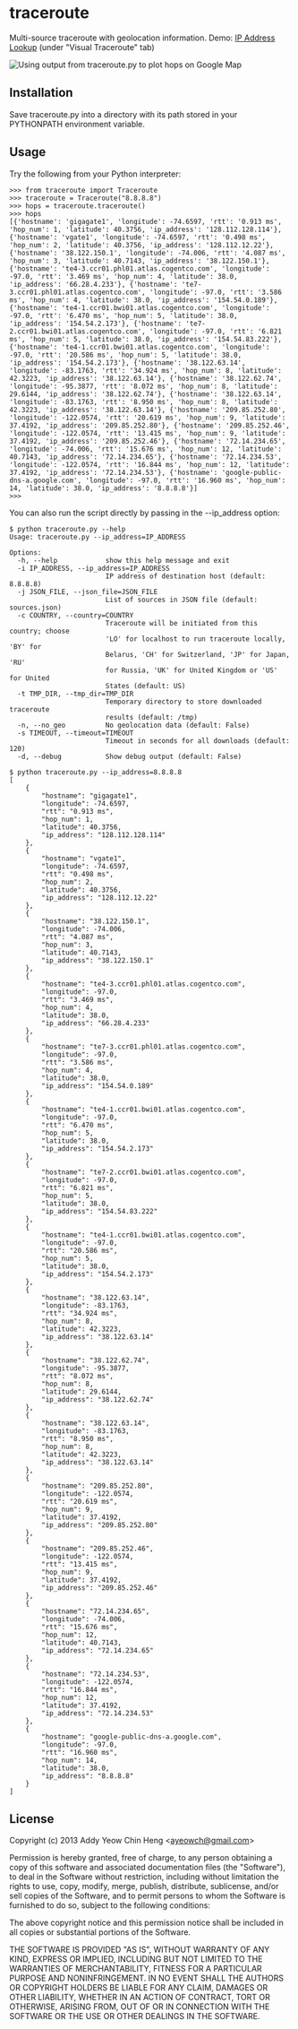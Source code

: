 # traceroute
Multi-source traceroute with geolocation information. Demo: [IP Address Lookup](http://dazzlepod.com/ip/) (under "Visual Traceroute" tab)

![Using output from traceroute.py to plot hops on Google Map](https://raw.github.com/ayeowch/traceroute/master/screenshot.png)

## Installation

Save traceroute.py into a directory with its path stored in your PYTHONPATH environment variable.

## Usage

Try the following from your Python interpreter:

    >>> from traceroute import Traceroute
    >>> traceroute = Traceroute("8.8.8.8")
    >>> hops = traceroute.traceroute()
    >>> hops
    [{'hostname': 'gigagate1', 'longitude': -74.6597, 'rtt': '0.913 ms', 'hop_num': 1, 'latitude': 40.3756, 'ip_address': '128.112.128.114'}, {'hostname': 'vgate1', 'longitude': -74.6597, 'rtt': '0.498 ms', 'hop_num': 2, 'latitude': 40.3756, 'ip_address': '128.112.12.22'}, {'hostname': '38.122.150.1', 'longitude': -74.006, 'rtt': '4.087 ms', 'hop_num': 3, 'latitude': 40.7143, 'ip_address': '38.122.150.1'}, {'hostname': 'te4-3.ccr01.phl01.atlas.cogentco.com', 'longitude': -97.0, 'rtt': '3.469 ms', 'hop_num': 4, 'latitude': 38.0, 'ip_address': '66.28.4.233'}, {'hostname': 'te7-3.ccr01.phl01.atlas.cogentco.com', 'longitude': -97.0, 'rtt': '3.586 ms', 'hop_num': 4, 'latitude': 38.0, 'ip_address': '154.54.0.189'}, {'hostname': 'te4-1.ccr01.bwi01.atlas.cogentco.com', 'longitude': -97.0, 'rtt': '6.470 ms', 'hop_num': 5, 'latitude': 38.0, 'ip_address': '154.54.2.173'}, {'hostname': 'te7-2.ccr01.bwi01.atlas.cogentco.com', 'longitude': -97.0, 'rtt': '6.821 ms', 'hop_num': 5, 'latitude': 38.0, 'ip_address': '154.54.83.222'}, {'hostname': 'te4-1.ccr01.bwi01.atlas.cogentco.com', 'longitude': -97.0, 'rtt': '20.586 ms', 'hop_num': 5, 'latitude': 38.0, 'ip_address': '154.54.2.173'}, {'hostname': '38.122.63.14', 'longitude': -83.1763, 'rtt': '34.924 ms', 'hop_num': 8, 'latitude': 42.3223, 'ip_address': '38.122.63.14'}, {'hostname': '38.122.62.74', 'longitude': -95.3877, 'rtt': '8.072 ms', 'hop_num': 8, 'latitude': 29.6144, 'ip_address': '38.122.62.74'}, {'hostname': '38.122.63.14', 'longitude': -83.1763, 'rtt': '8.950 ms', 'hop_num': 8, 'latitude': 42.3223, 'ip_address': '38.122.63.14'}, {'hostname': '209.85.252.80', 'longitude': -122.0574, 'rtt': '20.619 ms', 'hop_num': 9, 'latitude': 37.4192, 'ip_address': '209.85.252.80'}, {'hostname': '209.85.252.46', 'longitude': -122.0574, 'rtt': '13.415 ms', 'hop_num': 9, 'latitude': 37.4192, 'ip_address': '209.85.252.46'}, {'hostname': '72.14.234.65', 'longitude': -74.006, 'rtt': '15.676 ms', 'hop_num': 12, 'latitude': 40.7143, 'ip_address': '72.14.234.65'}, {'hostname': '72.14.234.53', 'longitude': -122.0574, 'rtt': '16.844 ms', 'hop_num': 12, 'latitude': 37.4192, 'ip_address': '72.14.234.53'}, {'hostname': 'google-public-dns-a.google.com', 'longitude': -97.0, 'rtt': '16.960 ms', 'hop_num': 14, 'latitude': 38.0, 'ip_address': '8.8.8.8'}]
    >>>

You can also run the script directly by passing in the --ip_address option:

    $ python traceroute.py --help
    Usage: traceroute.py --ip_address=IP_ADDRESS

    Options:
      -h, --help            show this help message and exit
      -i IP_ADDRESS, --ip_address=IP_ADDRESS
                            IP address of destination host (default: 8.8.8.8)
      -j JSON_FILE, --json_file=JSON_FILE
                            List of sources in JSON file (default: sources.json)
      -c COUNTRY, --country=COUNTRY
                            Traceroute will be initiated from this country; choose
                            'LO' for localhost to run traceroute locally, 'BY' for
                            Belarus, 'CH' for Switzerland, 'JP' for Japan, 'RU'
                            for Russia, 'UK' for United Kingdom or 'US' for United
                            States (default: US)
      -t TMP_DIR, --tmp_dir=TMP_DIR
                            Temporary directory to store downloaded traceroute
                            results (default: /tmp)
      -n, --no_geo          No geolocation data (default: False)
      -s TIMEOUT, --timeout=TIMEOUT
                            Timeout in seconds for all downloads (default: 120)
      -d, --debug           Show debug output (default: False)

    $ python traceroute.py --ip_address=8.8.8.8
    [
        {
            "hostname": "gigagate1",
            "longitude": -74.6597,
            "rtt": "0.913 ms",
            "hop_num": 1,
            "latitude": 40.3756,
            "ip_address": "128.112.128.114"
        },
        {
            "hostname": "vgate1",
            "longitude": -74.6597,
            "rtt": "0.498 ms",
            "hop_num": 2,
            "latitude": 40.3756,
            "ip_address": "128.112.12.22"
        },
        {
            "hostname": "38.122.150.1",
            "longitude": -74.006,
            "rtt": "4.087 ms",
            "hop_num": 3,
            "latitude": 40.7143,
            "ip_address": "38.122.150.1"
        },
        {
            "hostname": "te4-3.ccr01.phl01.atlas.cogentco.com",
            "longitude": -97.0,
            "rtt": "3.469 ms",
            "hop_num": 4,
            "latitude": 38.0,
            "ip_address": "66.28.4.233"
        },
        {
            "hostname": "te7-3.ccr01.phl01.atlas.cogentco.com",
            "longitude": -97.0,
            "rtt": "3.586 ms",
            "hop_num": 4,
            "latitude": 38.0,
            "ip_address": "154.54.0.189"
        },
        {
            "hostname": "te4-1.ccr01.bwi01.atlas.cogentco.com",
            "longitude": -97.0,
            "rtt": "6.470 ms",
            "hop_num": 5,
            "latitude": 38.0,
            "ip_address": "154.54.2.173"
        },
        {
            "hostname": "te7-2.ccr01.bwi01.atlas.cogentco.com",
            "longitude": -97.0,
            "rtt": "6.821 ms",
            "hop_num": 5,
            "latitude": 38.0,
            "ip_address": "154.54.83.222"
        },
        {
            "hostname": "te4-1.ccr01.bwi01.atlas.cogentco.com",
            "longitude": -97.0,
            "rtt": "20.586 ms",
            "hop_num": 5,
            "latitude": 38.0,
            "ip_address": "154.54.2.173"
        },
        {
            "hostname": "38.122.63.14",
            "longitude": -83.1763,
            "rtt": "34.924 ms",
            "hop_num": 8,
            "latitude": 42.3223,
            "ip_address": "38.122.63.14"
        },
        {
            "hostname": "38.122.62.74",
            "longitude": -95.3877,
            "rtt": "8.072 ms",
            "hop_num": 8,
            "latitude": 29.6144,
            "ip_address": "38.122.62.74"
        },
        {
            "hostname": "38.122.63.14",
            "longitude": -83.1763,
            "rtt": "8.950 ms",
            "hop_num": 8,
            "latitude": 42.3223,
            "ip_address": "38.122.63.14"
        },
        {
            "hostname": "209.85.252.80",
            "longitude": -122.0574,
            "rtt": "20.619 ms",
            "hop_num": 9,
            "latitude": 37.4192,
            "ip_address": "209.85.252.80"
        },
        {
            "hostname": "209.85.252.46",
            "longitude": -122.0574,
            "rtt": "13.415 ms",
            "hop_num": 9,
            "latitude": 37.4192,
            "ip_address": "209.85.252.46"
        },
        {
            "hostname": "72.14.234.65",
            "longitude": -74.006,
            "rtt": "15.676 ms",
            "hop_num": 12,
            "latitude": 40.7143,
            "ip_address": "72.14.234.65"
        },
        {
            "hostname": "72.14.234.53",
            "longitude": -122.0574,
            "rtt": "16.844 ms",
            "hop_num": 12,
            "latitude": 37.4192,
            "ip_address": "72.14.234.53"
        },
        {
            "hostname": "google-public-dns-a.google.com",
            "longitude": -97.0,
            "rtt": "16.960 ms",
            "hop_num": 14,
            "latitude": 38.0,
            "ip_address": "8.8.8.8"
        }
    ]

## License
Copyright (c) 2013 Addy Yeow Chin Heng &lt;ayeowch@gmail.com&gt;

Permission is hereby granted, free of charge, to any person obtaining a copy of this software and associated documentation files (the "Software"), to deal in the Software without restriction, including without limitation the rights to use, copy, modify, merge, publish, distribute, sublicense, and/or sell copies of the Software, and to permit persons to whom the Software is furnished to do so, subject to the following conditions:

The above copyright notice and this permission notice shall be included in all copies or substantial portions of the Software.

THE SOFTWARE IS PROVIDED "AS IS", WITHOUT WARRANTY OF ANY KIND, EXPRESS OR IMPLIED, INCLUDING BUT NOT LIMITED TO THE WARRANTIES OF MERCHANTABILITY, FITNESS FOR A PARTICULAR PURPOSE AND NONINFRINGEMENT. IN NO EVENT SHALL THE AUTHORS OR COPYRIGHT HOLDERS BE LIABLE FOR ANY CLAIM, DAMAGES OR OTHER LIABILITY, WHETHER IN AN ACTION OF CONTRACT, TORT OR OTHERWISE, ARISING FROM, OUT OF OR IN CONNECTION WITH THE SOFTWARE OR THE USE OR OTHER DEALINGS IN THE SOFTWARE.
